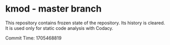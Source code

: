 # kmod - master branch

This repository contains frozen state of the repository.
Its history is cleared. It is used only for static code
analysis with Codacy.

Commit Time: 1705468819